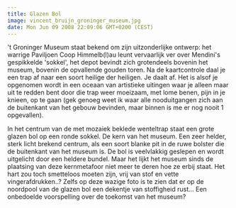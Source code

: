 ```yaml
---
title: Glazen Bol
image: vincent_bruijn_groninger_museum.jpg
date: Mon Jun 09 2008 22:09:06 GMT+0200 (CEST)
---
```


't Groninger Museum staat bekend om zijn uitzonderlijke ontwerp: het warrige Paviljoen Coop Himmelb(l)au leunt vervaarlijk ver over Mendini's gespikkelde 'sokkel', het depot bevindt zich grotendeels bovenin het museum, bovenin de opvallende gouden toren. Na de kaartcontrole daal je een trap af naar een soort heilige der heiligen. Je daalt af. Het is alsof je opgenomen wordt in een oceaan van artistieke uitingen waar je alleen maar uit te redden bent door die trap weer moeizaam, met lome benen, pijn in je knieen, op te gaan (gek genoeg weet ik waar alle nooduitgangen zich aan de buitenkant van het gebouw bevinden, maar binnen is me er nog nooit 1 opgevallen).

In het centrum van de met mozaiek beklede wenteltrap staat een grote glazen bol op een ronde sokkel. De kern van het museum. Een zeer helder, sterk licht brekend centrum, als een soort blanke pit in de ruwe bolster die de buitenkant van het museum is. De bol is veelvlakkig geslepen en wordt uitgelicht door een heldere bundel. Maar het lijkt het museum sinds de plaatsing van deze kernmetafoor niet meer te deren hoe ze erbij staat. Het hart zou toch smetteloos moeten zijn, vrij van stof en vette vingerafdrukken..? Zelfs op deze wazige foto is te zien dat er op de noordpool van de glazen bol een dekentje van stoffigheid rust... Een onbedoelde voorspelling over de toekomst van het museum?
